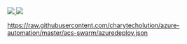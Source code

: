 <a href="https://portal.azure.com/#create/Microsoft.Template/uri/https%3A%2F%2Fraw.githubusercontent.com%2Fcharytecholution%2Fazure-automation%2Fmaster%2Facs-swarm%2Fazuredeploy.json" target="_blank">
    <img src="http://azuredeploy.net/deploybutton.png"/>
</a>
<a href="http://armviz.io/#/?load=https%3A%2F%2Fraw.githubusercontent.com%2FAzure%2Fazure-quickstart-templates%2Fmaster%2F101-vm-sshkey%2Fazuredeploy.json" target="_blank">
    <img src="http://armviz.io/visualizebutton.png"/>
</a>

https://raw.githubusercontent.com/charytecholution/azure-automation/master/acs-swarm/azuredeploy.json
